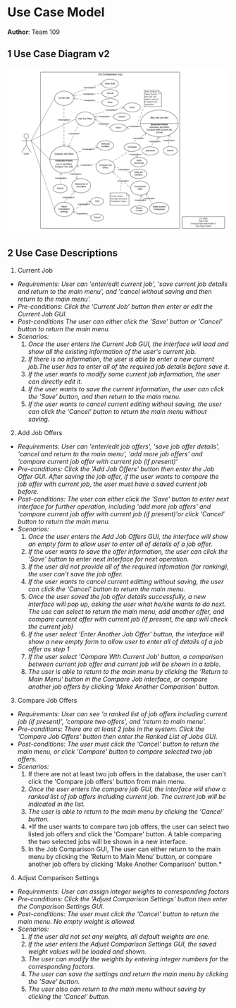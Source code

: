 # Use Case Model

**Author**: Team 109

## 1 Use Case Diagram v2

![Use Case Model](./images/UseCaseModel_v2.png)

## 2 Use Case Descriptions

1. Current Job
- *Requirements: User can 'enter/edit current job', 'save current job details and return to the main menu', and 'cancel without saving and then return to the main menu'.*
- *Pre-conditions: Click the 'Current Job' button then enter or edit the Current Job GUI.*  
- *Post-conditions The user can either click the 'Save' button or 'Cancel' button to return the main menu.*
- *Scenarios:* 
    1. *Once the user enters the Current Job GUI, the interface will load and show all the existing information of the user's current job.* 
    1. *If there is no information, the user is able to enter a new current job.The user has to enter all of the required job details before save it.* 
    1. *If the user wants to modify some current job information, the user can directly edit it.* 
    1. *If the user wants to save the current information, the user can click the 'Save' button, and then return to the main menu.*
    1. *If the user wants to cancel current editing without saving, the user can click the 'Cancel' button to return the main menu without saving.* 
   
2. Add Job Offers
- *Requirements: User can 'enter/edit job offers', 'save job offer details', 'cancel and return to the main menu', 'add more job offers' and 'compare current job offer with current job (if present)'*
- *Pre-conditions: Click the 'Add Job Offers' button then enter the Job Offer GUI. After saving the job offer, if the user wants to compare the job offer with current job, the user must have a saved current job before.*
- *Post-conditions: The user can either click the 'Save' button to enter next interface for further operation, including 'add more job offers' and 'compare current job offer with current job (if present)'or click 'Cancel' button to return the main menu.*
- *Scenarios:*
     1. *Once the user enters the Add Job Offers GUI, the interface will show an empty form to allow user to enter all of details of a job offer.* 
     1. *If the user wants to save the offer information, the user can click the 'Save' button to enter next interface for next operation.*
     1. *If the user did not provide all of the required infomation (for ranking), the user can't save the job offer.*
     1. *If the user wants to cancel current editting without saving, the user can click the 'Cancel' button to return the main menu.* 
     1. *Once the user saved the job offer details successfully, a new interface will pop up, asking the user what he/she wants to do next. The use can select to return the main menu, add another offer, and compare current offer with current job (if present, the app will check the current job)* 
     1. *If the user select 'Enter Another Job Offer' button, the interface will show a new empty form to allow user to enter all of details of a job offer as step 1*
     1. *If the user select 'Compare Wth Current Job' button, a comparison between current job offer and current job will be shown in a table.*
     1. *The user is able to return to the main menu by clicking the 'Return to Main Menu' button in the Compare Job interface, or compare another job offers by clicking 'Make Another Comparison' button.* 
     

3. Compare Job Offers 
- *Requirements: User can see 'a ranked list of job offers including current job (if present)', 'compare two offers', and 'return to main menu'.*
- *Pre-conditions: There are at least 2 jobs in the system. Click the 'Compare Job Offers' button then enter the Ranked List of Jobs GUI.*
- *Post-conditions: The user must click the 'Cancel' button to return the main menu, or click 'Compare' button to compare selected two job offers.*
- *Scenarios:*
    1. If there are not at least two job offers in the database, the user can't click the 'Compare job offers' button from main menu.
    1. *Once the user enters the compare job GUI, the interface will show a ranked list of job offers including current job. The current job will be indicated in the list.* 
    1. *The user is able to return to the main menu by clicking the 'Cancel' button.* 
    1.  *If the user wants to compare two job offers, the user can select two listed job offers and click the 'Compare' button. A table comparing the two selected jobs will be shown in a new interface. 
    1. In the Job Comparison GUI, The user can either return to the main menu by clicking the 'Return to Main Menu' button, or compare another job offers by clicking 'Make Another Comparison' button.*

4. Adjust Comparison Settings
- *Requirements: User can assign integer weights to corresponding factors*
- *Pre-conditions: Click the 'Adjust Comparison Settings' button then enter the Comparison Settings GUI.*
- *Post-conditions: The user must click the 'Cancel' button to return the main menu. No empty weight is allowed.*
- *Scenarios:*
     1. *If the user did not set any weights, all default weights are one.* 
     1. *If the user enters the Adjust Comparison Settings GUI, the saved weight values will be loaded and shown.*
     1. *The user can modify the weights by entering integer numbers for the corresponding factors.* 
     1. *The user can save the settings and return the main menu by clicking the 'Save' button.*
     1. *The user also can return to the main menu without saving by clicking the 'Cancel' button.* 





